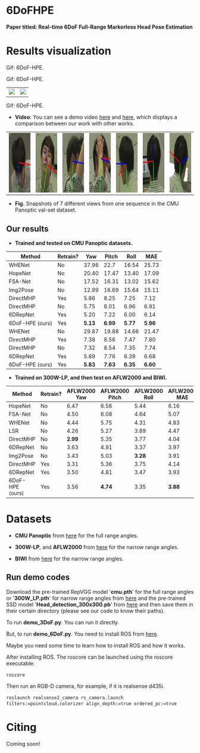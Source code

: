 # 6DoFHPE
**Paper titled: Real-time 6DoF Full-Range Markerless Head Pose Estimation**







# Results visualization



<table>
<tr>
<td><img src="https://github.com/Redhwan-A/6DoF-HPE/blob/main/gif/6DoF-Hpe.gif" height="240"></td>
  <p>  
Gif: 6DoF-HPE.  
</p>
<td><img src="https://github.com/Redhwan-A/6DoF-HPE/blob/main/gif/6DoF.gif" height="240"></td> 
  <p>  
Gif: 6DoF-HPE.  
</p>
</tr>
</table>

<p>  
Gif: 6DoF-HPE.  
</p>

* **Video**:  You can see a demo video [here](https://www.youtube.com/watch?v=WWmBZ_2eiaE) and [here](https://www.youtube.com/watch?v=j6g8TqtIwKw&t=9s), which displays a comparison between our work with other works.


<table>
<tr>
<td><img src="images/cmu1.jpg" height="160"></td>
<td><img src="images/cmu4.jpg" height="160"></td> 
<td><img src="images/cmu13.jpg" height="160"></td> 
<td><img src="images/cmu14.jpg" height="160"></td> 
<td><img src="images/cmu15.jpg" height="160"></td>
<td><img src="images/cmu18.jpg" height="160"></td> 
<td><img src="images/cmu20.jpg" height="160"></td> 
</tr>
</table>

* **Fig.** Snapshots of 7 different views from one sequence in the CMU Panoptic val-set dataset.





## **Our results**
* **Trained and tested on CMU Panoptic datasets.**


| Method         | Retrain? | Yaw   | Pitch | Roll  | MAE   |
|----------------|----------|-------|-------|-------|-------|
| WHENet         | No       | 37.96 | 22.7  | 16.54 | 25.73 |
| HopeNet        | No       | 20.40 | 17.47 | 13.40 | 17.09 |
| FSA-Net        | No       | 17.52 | 16.31 | 13.02 | 15.62 |
| Img2Pose       | No       | 12.99 | 16.69 | 15.64 | 15.11 |
| DirectMHP      | Yes      | 5.86  | 8.25  | 7.25  | 7.12  |
| DirectMHP      | No       | 5.75  | 8.01  | 6.96  | 6.91  |
| 6DRepNet       | Yes      | 5.20  | 7.22  | 6.00  | 6.14  |
| 6DoF-HPE (ours)  | Yes      | **5.13**  | **6.99**  | **5.77**  | **5.96** |
| WHENet         | No       | 29.87 | 19.88 | 14.66 | 21.47 |
| DirectMHP      | Yes      | 7.38  | 8.56  | 7.47  | 7.80  |
| DirectMHP      | No       | 7.32  | 8.54  | 7.35  | 7.74  |
| 6DRepNet       | Yes      | 5.89  | 7.76  | 6.39  | 6.68  |
| 6DoF-HPE (ours)  | Yes      | **5.83**  | **7.63**  | **6.35**  | **6.60**  |


* **Trained on 300W-LP, and then test on AFLW2000 and BIWI.**

| Method         | Retrain? | AFLW2000 Yaw | AFLW2000 Pitch | AFLW2000 Roll | AFLW2000 MAE | BIWI Yaw | BIWI Pitch | BIWI Roll | BIWI MAE |
|----------------|----------|--------------|----------------|---------------|-------------|----------|------------|-----------|----------|
| HopeNet        | No       | 6.47         | 6.56           | 5.44          | 6.16        | 4.81     | 6.60       | 3.27      | 4.89     |
| FSA-Net        | No       | 4.50         | 6.08           | 4.64          | 5.07        | 4.27     | 4.96       | 2.76      | 4.00     |
| WHENet         | No       | 4.44         | 5.75           | 4.31          | 4.83        | 3.60     | 4.10       | 2.73      | 3.48     |
| LSR                        | No       | 4.26         | 5.27           | 3.89         | 4.47         | 4.29     | **3.09**       | 3.18      | 3.52     |
| DirectMHP      | No       | **2.99**         | 5.35           | 3.77          | 4.04        | 3.57     | 5.47       | 4.02      | 4.35     |
| 6DRepNet       | No       | 3.63         | 4.91           | 3.37          | 3.97        | **3.24**     | 4.48       | **2.68**     | **3.47**     |
| Img2Pose       | No       | 3.43         | 5.03           | **3.28**          | 3.91        | 4.57     | 3.55       | 3.24      | 3.79     |
| DirectMHP      | Yes      | 3.31         | 5.36           | 3.75          | 4.14        | 3.54     | 5.45       | 4.01      | 4.33     |
| 6DRepNet       | Yes      | 3.50         | 4.81           | 3.47          | 3.93        | 3.79     | 4.53       | 2.89      | 3.74     |
| 6DoF-HPE (ours)  | Yes      | 3.56         | **4.74**           | 3.35          | **3.88**       | 3.91     | 4.43       | 2.69      | 3.68     |


# Datasets

* **CMU Panoptic**  from [here](http://domedb.perception.cs.cmu.edu/) for the full range angles.
  
* **300W-LP**, and **AFLW2000** from [here](http://www.cbsr.ia.ac.cn/users/xiangyuzhu/projects/3DDFA/main.htm) for the narrow range angles.

* **BIWI**  from [here](https://icu.ee.ethz.ch/research/datsets.html) for the narrow range angles.

  

## **Run demo codes**

Download the pre-trained RepVGG model '**cmu.pth**'  for the full range angles or '**300W_LP.pth**' for narrow range angles from [here](https://drive.google.com/drive/folders/1Avome4KvNp0Lqh2QwhXO6L5URQjzCjUq) and the pre-trained SSD model '**Head_detection_300x300.pb**' from [here](https://drive.google.com/drive/folders/1Avome4KvNp0Lqh2QwhXO6L5URQjzCjUq) and then save them in their certain directory (please see our code to know their paths).

To run **demo_3DoF.py**. You can run it directly.

But, to run **demo_6DoF.py**. You need to install ROS from [here](https://wiki.ros.org/Distributions).

Maybe you need some time to learn how to install ROS and how it works.

After installing ROS. The roscore can be launched using the roscore executable:

```
roscore
```
Then run an RGB-D camera, for example, if it is  realsense d435i. 

```
roslaunch realsense2_camera rs_camera.launch filters:=pointcloud,colorizer align_depth:=true ordered_pc:=true
```





# Citing

Coming soon!
